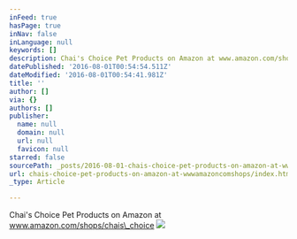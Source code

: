 ```yaml
---
inFeed: true
hasPage: true
inNav: false
inLanguage: null
keywords: []
description: Chai's Choice Pet Products on Amazon at www.amazon.com/shops/chais_choice
datePublished: '2016-08-01T00:54:54.511Z'
dateModified: '2016-08-01T00:54:41.981Z'
title: ''
author: []
via: {}
authors: []
publisher:
  name: null
  domain: null
  url: null
  favicon: null
starred: false
sourcePath: _posts/2016-08-01-chais-choice-pet-products-on-amazon-at-wwwamazoncomshops.md
url: chais-choice-pet-products-on-amazon-at-wwwamazoncomshops/index.html
_type: Article

---
```

Chai's Choice Pet Products on Amazon at www.amazon.com/shops/chais\_choice
![](https://the-grid-user-content.s3-us-west-2.amazonaws.com/ab7e1b55-a5b5-4a51-b2be-e5f7092703f9.png)